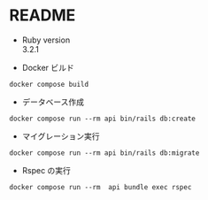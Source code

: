 # README

- Ruby version  
  3.2.1

- Docker ビルド

```
docker compose build

```

- データベース作成

```
docker compose run --rm api bin/rails db:create
```

- マイグレーション実行

```
docker compose run --rm api bin/rails db:migrate
```

- Rspec の実行

```
docker compose run --rm  api bundle exec rspec
```
